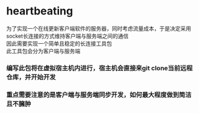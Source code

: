 # heartbeating
为了实现一个在线更新客户端软件的服务器，同时考虑流量成本，于是决定采用socket长连接的方式维持客户端与服务端之间的通信  
因此需要实现一个简单且稳定的长连接工具包  
此工具包会分为客户端与服务端  

### 编写此包将在虚拟宿主机内进行，宿主机会直接来git clone当前远程仓库，并开始开发
### 重点需要注意的是客户端与服务端同步开发，如何最大程度做到简洁且不臃肿

